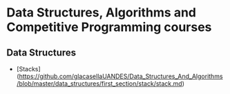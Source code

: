 # Data Structures, Algorithms and Competitive Programming courses

## Data Structures

* [Stacks] (https://github.com/glacasellaUANDES/Data_Structures_And_Algorithms/blob/master/data_structures/first_section/stack/stack.md)

